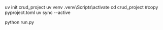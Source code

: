 


uv init crud_project
uv venv
.venv\Scripts\activate
cd crud_project
#copy pyproject.toml
uv sync --active

python run.py
